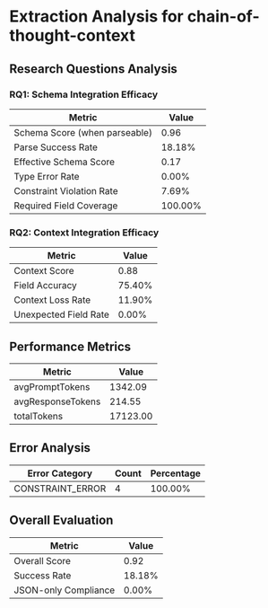 # Extraction Analysis for chain-of-thought-context

## Research Questions Analysis

### RQ1: Schema Integration Efficacy

| Metric | Value |
|--------|-------|
| Schema Score (when parseable) | 0.96 |
| Parse Success Rate | 18.18% |
| Effective Schema Score | 0.17 |
| Type Error Rate | 0.00% |
| Constraint Violation Rate | 7.69% |
| Required Field Coverage | 100.00% |

### RQ2: Context Integration Efficacy

| Metric | Value |
|--------|-------|
| Context Score | 0.88 |
| Field Accuracy | 75.40% |
| Context Loss Rate | 11.90% |
| Unexpected Field Rate | 0.00% |

## Performance Metrics

| Metric | Value |
|--------|-------|
| avgPromptTokens | 1342.09 |
| avgResponseTokens | 214.55 |
| totalTokens | 17123.00 |

## Error Analysis

| Error Category | Count | Percentage |
|---------------|-------|------------|
| CONSTRAINT_ERROR | 4 | 100.00% |

## Overall Evaluation

| Metric | Value |
|--------|-------|
| Overall Score | 0.92 |
| Success Rate | 18.18% |
| JSON-only Compliance | 0.00% |
